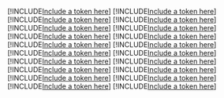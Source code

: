 [!INCLUDE[Include a token here](refs1522302302915/r1.md)]
[!INCLUDE[Include a token here](refs1522302302915/r2.md)]
[!INCLUDE[Include a token here](refs1522302302915/r3.md)]
[!INCLUDE[Include a token here](refs1522302302915/r4.md)]
[!INCLUDE[Include a token here](refs1522302302915/r5.md)]
[!INCLUDE[Include a token here](refs1522302302915/r6.md)]
[!INCLUDE[Include a token here](refs1522302302915/r7.md)]
[!INCLUDE[Include a token here](refs1522302302915/r8.md)]
[!INCLUDE[Include a token here](refs1522302302915/r9.md)]
[!INCLUDE[Include a token here](refs1522302302915/r10.md)]
[!INCLUDE[Include a token here](refs1522302302915/r11.md)]
[!INCLUDE[Include a token here](refs1522302302915/r12.md)]
[!INCLUDE[Include a token here](refs1522302302915/r13.md)]
[!INCLUDE[Include a token here](refs1522302302915/r14.md)]
[!INCLUDE[Include a token here](refs1522302302915/r15.md)]
[!INCLUDE[Include a token here](refs1522302302915/r16.md)]
[!INCLUDE[Include a token here](refs1522302302915/r17.md)]
[!INCLUDE[Include a token here](refs1522302302915/r18.md)]
[!INCLUDE[Include a token here](refs1522302302915/r19.md)]
[!INCLUDE[Include a token here](refs1522302302915/r20.md)]